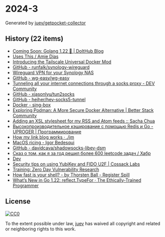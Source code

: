 # 2024-3

Generated by [juev/getpocket-collector](https://github.com/juev/getpocket-collector)

## History (22 items)

- [Coming Soon: Golang 1.22 🚀 | DoltHub Blog](https://www.dolthub.com/blog/2024-01-12-golang-1-22rc/)
- [Uses This / Amie Dias](https://usesthis.com/interviews/amie.dias/)
- [Introducing the Tailscale Universal Docker Mod](https://tailscale.dev/blog/docker-mod-tailscale)
- [GitHub - runfalk/synology-wireguard](https://github.com/runfalk/synology-wireguard)
- [Wireguard VPN for your Synology NAS](https://blackvoid.club/wireguard-vpn-for-your-synology-nas)
- [GitHub - wg-easy/wg-easy](https://github.com/wg-easy/wg-easy)
- [Tunneling all your internet connections through a socks proxy - DEV Community](https://dev.to/jadolg/tunneling-all-your-internet-connections-through-a-socks-proxy-4f5i)
- [GitHub - xjasonlyu/tun2socks](https://github.com/xjasonlyu/tun2socks)
- [GitHub - heiher/hev-socks5-tunnel](https://github.com/heiher/hev-socks5-tunnel)
- [Docker - sing-box](https://sing-box.sagernet.org/installation/docker/)
- [Exploring Podman: A More Secure Docker Alternative | Better Stack Community](https://betterstack.com/community/guides/scaling-docker/podman-vs-docker/)
- [Adding an XSL stylesheet for my RSS and Atom feeds :: Sacha Chua](https://sachachua.com/blog/2024/01/xml-stylesheet-for-my-feed/)
- [Высокопроизводительное кэширование с помощью Redis и Go - UPROGER | Программирование](https://uproger.com/vysokoproizvoditelnoe-keshirovanie-s-pomoshhyu-redis-i-go/)
- [How my link blog works · ./jm](https://justinmiller.io/posts/2024/01/11/link-blog/)
- [MacOS ricing - Igor Bedesqui](https://www.igorbedesqui.com/writing/macos-rice)
- [GitHub - davidcava/shadowsocks-libev-dsm](https://github.com/davidcava/shadowsocks-libev-dsm)
- [Сказ о том, как я за год решил более 600 leetcode задач / Хабр](https://habr.com/ru/articles/786184/)
- [Dev](http://yet-another-dev-blog.me/content/pages/blog/cli.html)
- [Security tips on using YubiKey and FIDO U2F | Cossack Labs](https://www.cossacklabs.com/blog/security-tips-on-using-fido-u2f-and-yubikey/)
- [Training: Zero Day Vulnerability Research](https://zerodayengineering.com/training/universal-vulnerability-research.html)
- [How fast is your shell? - by Thorsten Ball - Register Spill](https://registerspill.thorstenball.com/p/how-fast-is-your-shell)
- [What’s New in Go 1.22: reflect.TypeFor · The Ethically-Trained Programmer](https://blog.carlana.net/post/2024/golang-reflect-type-for/)

## License

[![CC0](https://mirrors.creativecommons.org/presskit/buttons/88x31/svg/cc-zero.svg)](https://creativecommons.org/publicdomain/zero/1.0/)

To the extent possible under law, [juev](https://github.com/juev) has waived all copyright and related or neighboring rights to this work.
